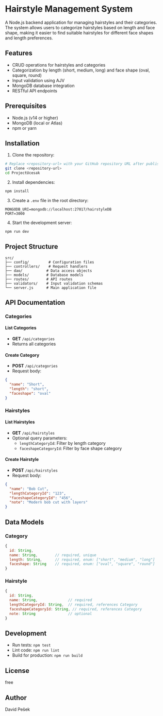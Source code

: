 # Hairstyle Management System

A Node.js backend application for managing hairstyles and their categories. The system allows users to categorize hairstyles based on length and face shape, making it easier to find suitable hairstyles for different face shapes and length preferences.

## Features

- CRUD operations for hairstyles and categories
- Categorization by length (short, medium, long) and face shape (oval, square, round)
- Input validation using AJV
- MongoDB database integration
- RESTful API endpoints

## Prerequisites

- Node.js (v14 or higher)
- MongoDB (local or Atlas)
- npm or yarn

## Installation

1. Clone the repository:
```bash
# Replace <repository-url> with your GitHub repository URL after publishing
git clone <repository-url>
cd ProjectUcesak
```

2. Install dependencies:
```bash
npm install
```

3. Create a `.env` file in the root directory:
```env
MONGODB_URI=mongodb://localhost:27017/hairstyleDB
PORT=3000
```

4. Start the development server:
```bash
npm run dev
```

## Project Structure

```
src/
├── config/         # Configuration files
├── controllers/    # Request handlers
├── dao/           # Data access objects
├── models/        # Database models
├── routes/        # API routes
├── validators/    # Input validation schemas
└── server.js      # Main application file
```

## API Documentation

### Categories

#### List Categories
- **GET** `/api/categories`
- Returns all categories

#### Create Category
- **POST** `/api/categories`
- Request body:
```json
{
  "name": "Short",
  "length": "short",
  "faceshape": "oval"
}
```

### Hairstyles

#### List Hairstyles
- **GET** `/api/hairstyles`
- Optional query parameters:
  - `lengthCategoryId`: Filter by length category
  - `faceshapeCategoryId`: Filter by face shape category

#### Create Hairstyle
- **POST** `/api/hairstyles`
- Request body:
```json
{
  "name": "Bob Cut",
  "lengthCategoryId": "123",
  "faceshapeCategoryId": "456",
  "note": "Modern bob cut with layers"
}
```

## Data Models

### Category
```javascript
{
  id: String,
  name: String,        // required, unique
  length: String,      // required, enum: ["short", "medium", "long"]
  faceshape: String    // required, enum: ["oval", "square", "round"]
}
```

### Hairstyle
```javascript
{
  id: String,
  name: String,              // required
  lengthCategoryId: String,  // required, references Category
  faceshapeCategoryId: String, // required, references Category
  note: String               // optional
}
```

## Development

- Run tests: `npm test`
- Lint code: `npm run lint`
- Build for production: `npm run build`

## License

free

## Author

David Pešek